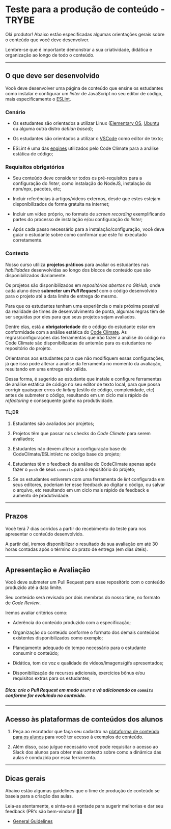 
# Teste para a produção de conteúdo - TRYBE

Olá produtor! Abaixo estão especificadas algumas orientações gerais sobre o conteúdo que você deve desenvolver.

Lembre-se que é importante demonstrar a sua criatividade, didática e organização ao longo de todo o conteúdo.

---

## O que deve ser desenvolvido

Você deve desenvolver uma página de conteúdo que ensine os estudantes como instalar e configurar um _linter_  de JavaScript no seu editor de código, mais especificamente o [ESLint](https://eslint.org/).

### Cenário

* Os estudantes são orientados a utilizar Linux ([Elementary OS](https://elementary.io/), [Ubuntu](https://ubuntu.com/) ou alguma outra distro _debian based_);

* Os estudantes são orientados a utilizar o [VSCode](https://code.visualstudio.com/) como editor de texto;

* ESLint é uma das [engines](https://docs.codeclimate.com/docs/eslint) utilizados pelo Code Climate para a análise estática de código;

### Requisitos obrigatórios

* Seu conteúdo deve considerar todos os pré-requisitos para a configuração do _linter_, como instalação do NodeJS, instalação do npm/npx, pacotes, etc;

* Incluir referências à artigos/videos externos, desde que estes estejam disponibilizados de forma gratuita na internet;

* Incluir um vídeo próprio, no formato de _screen recording_ exemplificando partes do processo de instalação e/ou configuração do _linter_;

* Após cada passo necessário para a instalação/configuração, você deve guiar o estudante sobre como confirmar que este foi executado corretamente.


### Contexto

Nosso curso utiliza **projetos práticos** para avaliar os estudantes nas _habilidades_ desenvolvidas ao longo dos blocos de conteúdo que são disponibilizados diariamente.

Os projetos são disponibilizados em _repositórios abertos no GitHub_, onde cada aluno deve **submeter um _Pull Request_** com o código desenvolvido para o projeto até a data limite de entrega do mesmo.

Para que os estudantes tenham uma experiência o mais próxima possível da realidade de times de desenvolvimento de ponta, algumas regras têm de ser seguidas por eles para que seus projetos sejam avaliados.

Dentre elas, está a **obrigatoriedade** de o código do estudante estar em conformidade com a análise estática do [Code Climate](https://codeclimate.com/). As regras/configurações das ferramentas que irão fazer a análise do código no Code Climate são disponibilizadas de antemão para os estudantes no repositório do projeto.

Orientamos aos estudantes para que não modifiquem essas configurações, já que isso pode alterar a análise da ferramenta no momento da avaliação, resultando em uma entrega não válida.

Dessa forma, é sugerido ao estudante que instale e configure ferramentas de análise estática de código no seu editor de texto local, para que possa corrigir quaisquer erros de _linting_ (estilo de código, complexidade, etc) antes de submeter o código, resultando em um ciclo mais rápido de _refactoring_ e consequente ganho na produtividade.

#### TL;DR

1. Estudantes são avaliados por projetos;

2. Projetos têm que passar nos checks do _Code Climate_ para serem avaliados;

3. Estudantes não devem alterar a configuração base do CodeClimate/ESLint/etc no código base do projeto;

4. Estudantes têm o feedback da análise do CodeClimate apenas após fazer o `push` de seus `commits` para o repositório do projeto;

5. Se os estudantes estiverem com uma ferramenta de _lint_ configurada em seus editores, poderiam ter esse feedback ao digitar o código, ou salvar o arquivo, etc resultando em um ciclo mais rápido de feedback e aumento de produtividade.

---

## Prazos

Você terá 7 dias corridos a partir do recebimento do teste para nos apresentar o conteúdo desenvolvido.

A partir daí, iremos disponibilizar o resultado da sua avaliação em até 30 horas contadas após o término do prazo de entrega (em dias úteis).

---

## Apresentação e Avaliação

Você deve submeter um Pull Request para esse repositório com o conteúdo produzido até a data limite.

Seu conteúdo será revisado por dois membros do nosso time, no formato de _Code Review_.

Iremos avaliar critérios como:

* Aderência do conteúdo produzido com a especificação;

* Organização do conteúdo conforme o formato dos demais conteúdos existentes disponibilizados como exemplo;

* Planejamento adequado do tempo necessário para o estudante consumir o conteúdo;

* Didática, tom de voz e qualidade de vídeos/imagens/gifs apresentados;

* Disponibilização de recursos adicionais, exercícios bônus e/ou requisitos extras para os estudantes;


##### Dica: crie o Pull Request em modo `draft` e vá adicionando os `commits` conforme for evoluindo no conteúdo.

---

## Acesso às plataformas de conteúdos dos alunos

1. Peça ao recrutador que faça seu cadastro na [plataforma de conteúdo para os alunos](https://course.betrybe.com/) para você ter acesso à exemplos de conteúdo.

2. Além disso, caso julgue necessário você pode requisitar o acesso ao Slack dos alunos para obter mais contexto sobre como a dinâmica das aulas é conduzida por essa ferramenta.

---

## Dicas gerais

Abaixo estão algumas guidelines que o time de produção de conteúdo se baseia para a criação das aulas.

Leia-as atentamente, e sinta-se à vontade para sugerir melhorias e dar seu feedback (PR's são bem-vindos)! 👨‍🏫

* [General Guidelines](/docs/general_guidelines.md)
